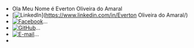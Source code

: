 - Ola Meu Nome é Everton Oliveira do Amaral
- [![LinkedIn](https://img.shields.io/badge/LinkedIn-0077B5?style=for-the-badge&logo=linkedin&logoColor=white)](https://www.linkedin.com/in/Everton Oliveira do Amaral/)
- [![Facebook](https://img.shields.io/badge/Facebook-1877F2?style=for-the-badge&logo=facebook&logoColor=white)](https://www.facebook.com/djsombra.bnu@hotmail.com/)...
- [![GitHub](https://img.shields.io/badge/GitHub-100000?style=for-the-badge&logo=github&logoColor=white)](https://github.com/Evertongaga1975)...
- [![E-mail](https://img.shields.io/badge/-Email-000?style=for-the-badge&logo=microsoft-outlook&logoColor=007BFF)](mailto:Djsombra.bnu@hotmail.com)...
- 
<!---
Evertongaga1975/Evertongaga1975 is a ✨ special ✨ repository because its `README.md` (this file) appears on your GitHub profile.
You can click the Preview link to take a look at your changes.
--->
